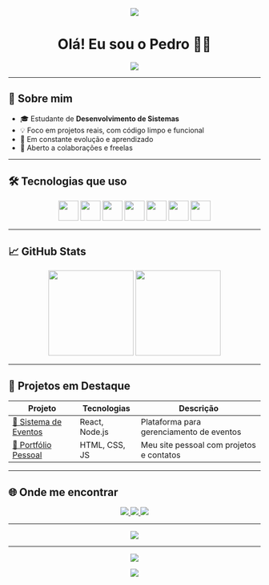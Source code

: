 <!-- Banner -->
<p align="center">
  <img src="https://capsule-render.vercel.app/api?type=waving&color=6e40c9&height=200&section=header&text=Bem-vindo%20ao%20meu%20GitHub!&fontSize=35&fontColor=ffffff" />
</p>

<h1 align="center">Olá! Eu sou o Pedro 👨‍💻</h1>

<p align="center">
  <img src="https://readme-typing-svg.herokuapp.com?font=Fira+Code&size=22&pause=1000&center=true&vCenter=true&width=440&lines=Dev+de+Sistemas+em+formação;Focado+em+resultados+reais;Clean+Code+%E2%9C%85;Open+to+Work+%F0%9F%9A%80" />
</p>

---

## 🧠 Sobre mim

- 🎓 Estudante de **Desenvolvimento de Sistemas**
- 💡 Foco em projetos reais, com código limpo e funcional
- 🚀 Em constante evolução e aprendizado
- 🤝 Aberto a colaborações e freelas

---

## 🛠️ Tecnologias que uso

<p align="center">
  <img src="https://cdn.jsdelivr.net/gh/devicons/devicon/icons/html5/html5-original.svg" height="40" />
  <img src="https://cdn.jsdelivr.net/gh/devicons/devicon/icons/css3/css3-original.svg" height="40" />
  <img src="https://cdn.jsdelivr.net/gh/devicons/devicon/icons/javascript/javascript-original.svg" height="40" />
  <img src="https://cdn.jsdelivr.net/gh/devicons/devicon/icons/react/react-original.svg" height="40" />
  <img src="https://cdn.jsdelivr.net/gh/devicons/devicon/icons/nodejs/nodejs-original.svg" height="40" />
  <img src="https://cdn.jsdelivr.net/gh/devicons/devicon/icons/git/git-original.svg" height="40" />
  <img src="https://cdn.jsdelivr.net/gh/devicons/devicon/icons/github/github-original.svg" height="40" />
</p>

---

## 📈 GitHub Stats

<div align="center">
  <img height="170" src="https://github-readme-stats.vercel.app/api?username=pedrohenrique&show_icons=true&theme=radical&hide_border=true" />
  <img height="170" src="https://github-readme-stats.vercel.app/api/top-langs/?username=pedrohenrique&layout=compact&theme=radical&hide_border=true" />
</div>

---

## 💼 Projetos em Destaque

| Projeto | Tecnologias | Descrição |
|--------|-------------|-----------|
| [🔗 Sistema de Eventos](#) | React, Node.js | Plataforma para gerenciamento de eventos |
| [🔗 Portfólio Pessoal](#) | HTML, CSS, JS | Meu site pessoal com projetos e contatos |

---

## 🌐 Onde me encontrar

<p align="center">
  <a href="mailto:seu-email@gmail.com">
    <img src="https://img.shields.io/badge/Gmail-D14836?style=for-the-badge&logo=gmail&logoColor=white" />
  </a>
  <a href="https://linkedin.com/in/seu-linkedin" target="_blank">
    <img src="https://img.shields.io/badge/LinkedIn-0077B5?style=for-the-badge&logo=linkedin&logoColor=white" />
  </a>
  <a href="https://github.com/pedrohenrique" target="_blank">
    <img src="https://img.shields.io/badge/GitHub-181717?style=for-the-badge&logo=github&logoColor=white" />
  </a>
</p>

---

<p align="center">
  <img src="https://github-profile-trophy.vercel.app/?username=pedrohenrique&theme=radical&no-frame=true&margin-w=10" />
</p>

---

<p align="center">
  <img src="https://quotes-github-readme.vercel.app/api?type=horizontal&theme=radical" />
</p>

<p align="center">
  <img src="https://capsule-render.vercel.app/api?type=waving&color=6e40c9&height=120&section=footer"/>
</p>
